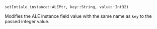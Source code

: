 ```
setInt(ale_instance::ALEPtr, key::String, value::Int32)
```

Modifies the ALE instance field value with the same name as `key` to the passed integer value.
